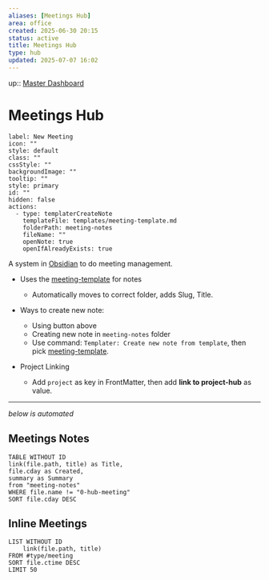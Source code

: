 ```yaml
---
aliases: [Meetings Hub]
area: office
created: 2025-06-30 20:15
status: active
title: Meetings Hub
type: hub
updated: 2025-07-07 16:02
---
```


up:: [Master Dashboard](master-dashboard.md)

# Meetings Hub

```meta-bind-button
label: New Meeting
icon: ""
style: default
class: ""
cssStyle: ""
backgroundImage: ""
tooltip: ""
style: primary
id: ""
hidden: false
actions:
  - type: templaterCreateNote
    templateFile: templates/meeting-template.md
    folderPath: meeting-notes
    fileName: ""
    openNote: true
    openIfAlreadyExists: true

```

A system in [Obsidian](obsidian.md) to do meeting management.

- Uses the [meeting-template](meeting-template.md) for notes
	- Automatically moves to correct folder, adds Slug, Title.

- Ways to create new note:
	- Using button above
	- Creating new note in `meeting-notes` folder
	- Use command: `Templater: Create new note from template`, then pick [meeting-template](meeting-template.md).

- Project Linking
	- Add `project` as key in FrontMatter, then add **link to project-hub** as value.

---

_below is automated_

## Meetings Notes

```dataview
TABLE WITHOUT ID
link(file.path, title) as Title,
file.cday as Created,
summary as Summary
from "meeting-notes"
WHERE file.name != "0-hub-meeting"
SORT file.cday DESC
```

## Inline Meetings

```dataview
LIST WITHOUT ID
	link(file.path, title)
FROM #type/meeting
SORT file.ctime DESC
LIMIT 50
```
